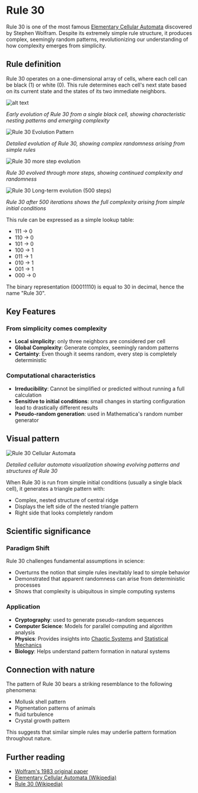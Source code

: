 # Rule 30

Rule 30 is one of the most famous [Elementary Cellular Automata](https://en.wikipedia.org/wiki/Elementary_cellular_automaton) discovered by Stephen Wolfram. Despite its extremely simple rule structure, it produces complex, seemingly random patterns, revolutionizing our understanding of how complexity emerges from simplicity.

## Rule definition

Rule 30 operates on a one-dimensional array of cells, where each cell can be black (1) or white (0). This rule determines each cell's next state based on its current state and the states of its two immediate neighbors.

![alt text](../../images/rule-30/image.png)

*Early evolution of Rule 30 from a single black cell, showing characteristic nesting patterns and emerging complexity*

![Rule 30 Evolution Pattern](../../images/cellular-automata/p27_1.png)

*Detailed evolution of Rule 30, showing complex randomness arising from simple rules*

![Rule 30 more step evolution](../../images/cellular-automata/p29.png)

*Rule 30 evolved through more steps, showing continued complexity and randomness*

![Rule 30 Long-term evolution (500 steps)](../../images/cellular-automata/p30.png)

*Rule 30 after 500 iterations shows the full complexity arising from simple initial conditions*

This rule can be expressed as a simple lookup table:
- 111 → 0
- 110 → 0
- 101 → 0
- 100 → 1
- 011 → 1
- 010 → 1
- 001 → 1
- 000 → 0

The binary representation (00011110) is equal to 30 in decimal, hence the name "Rule 30".

## Key Features

### From simplicity comes complexity
- **Local simplicity**: only three neighbors are considered per cell
- **Global Complexity**: Generate complex, seemingly random patterns
- **Certainty**: Even though it seems random, every step is completely deterministic

### Computational characteristics
- **Irreducibility**: Cannot be simplified or predicted without running a full calculation
- **Sensitive to initial conditions**: small changes in starting configuration lead to drastically different results
- **Pseudo-random generation**: used in Mathematica's random number generator

## Visual pattern

![Rule 30 Cellular Automata](../../images/cellular-automata/cellular-automata-rule-30.svg)

*Detailed cellular automata visualization showing evolving patterns and structures of Rule 30*

When Rule 30 is run from simple initial conditions (usually a single black cell), it generates a triangle pattern with:
- Complex, nested structure of central ridge
- Displays the left side of the nested triangle pattern
- Right side that looks completely random

## Scientific significance

### Paradigm Shift
Rule 30 challenges fundamental assumptions in science:
- Overturns the notion that simple rules inevitably lead to simple behavior
- Demonstrated that apparent randomness can arise from deterministic processes
- Shows that complexity is ubiquitous in simple computing systems

### Application
- **Cryptography**: used to generate pseudo-random sequences
- **Computer Science**: Models for parallel computing and algorithm analysis
- **Physics**: Provides insights into [Chaotic Systems](https://en.wikipedia.org/wiki/Chaos_theory) and [Statistical Mechanics](https://en.wikipedia.org/wiki/Statistical_mechanics)
- **Biology**: Helps understand pattern formation in natural systems

## Connection with nature

The pattern of Rule 30 bears a striking resemblance to the following phenomena:
- Mollusk shell pattern
- Pigmentation patterns of animals
- fluid turbulence
- Crystal growth pattern

This suggests that similar simple rules may underlie pattern formation throughout nature.

## Further reading

- [Wolfram's 1983 original paper](https://www.stephenwolfram.com/publications/cellular-automata-irreversibility-randomness/)
- [Elementary Cellular Automata (Wikipedia)](https://en.wikipedia.org/wiki/Elementary_cellular_automaton)
- [Rule 30 (Wikipedia)](https://en.wikipedia.org/wiki/Rule_30)